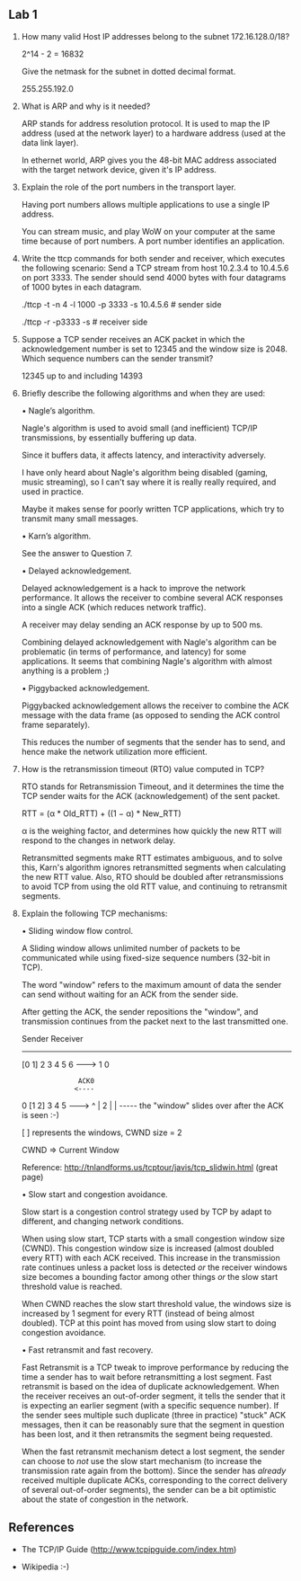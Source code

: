 Lab 1
-----

1. How many valid Host IP addresses belong to the subnet 172.16.128.0/18?

   2^14 - 2 = 16832

   Give the netmask for the subnet in dotted decimal format.

   255.255.192.0


2. What is ARP and why is it needed?

   ARP stands for address resolution protocol. It is used to map the IP address
   (used at the network layer) to a hardware address (used at the data link
   layer).

   In ethernet world, ARP gives you the 48-bit MAC address associated with
   the target network device, given it's IP address.


3. Explain the role of the port numbers in the transport layer.

   Having port numbers allows multiple applications to use a single IP address.

   You can stream music, and play WoW on your computer at the same time
   because of port numbers. A port number identifies an application.


4. Write the ttcp commands for both sender and receiver, which executes the
   following scenario: Send a TCP stream from host 10.2.3.4 to 10.4.5.6 on
   port 3333. The sender should send 4000 bytes with four datagrams of 1000
   bytes in each datagram.

   ./ttcp -t -n 4 -l 1000 -p 3333 -s 10.4.5.6 # sender side

   ./ttcp -r -p3333 -s # receiver side


5. Suppose a TCP sender receives an ACK packet in which the acknowledgement
   number is set to 12345 and the window size is 2048. Which sequence numbers
   can the sender transmit?

   12345 up to and including 14393


6. Briefly describe the following algorithms and when they are used:

   • Nagle’s algorithm.

   Nagle's algorithm is used to avoid small (and inefficient) TCP/IP
   transmissions, by essentially buffering up data.

   Since it buffers data, it affects latency, and interactivity adversely.

   I have only heard about Nagle's algorithm being disabled (gaming, music
   streaming), so I can't say where it is really really required, and used in
   practice.

   Maybe it makes sense for poorly written TCP applications, which try to
   transmit many small messages.

   • Karn’s algorithm.

   See the answer to Question 7.

   • Delayed acknowledgement.

   Delayed acknowledgement is a hack to improve the network performance. It
   allows the receiver to combine several ACK responses into a single ACK (which
   reduces network traffic).

   A receiver may delay sending an ACK response by up to 500 ms.

   Combining delayed acknowledgement with Nagle's algorithm can be problematic
   (in terms of performance, and latency) for some applications. It seems that
   combining Nagle's algorithm with almost anything is a problem ;)

   • Piggybacked acknowledgement.

   Piggybacked acknowledgement allows the receiver to combine the ACK message
   with the data frame (as opposed to sending the ACK control frame separately).

   This reduces the number of segments that the sender has to send, and hence
   make the network utilization more efficient.


7. How is the retransmission timeout (RTO) value computed in TCP?

   RTO stands for Retransmission Timeout, and it determines the time the TCP
   sender waits for the ACK (acknowledgement) of the sent packet.

   RTT = (α * Old_RTT) + ((1 − α) * New_RTT)

   α is the weighing factor, and determines how quickly the new RTT will
   respond to the changes in network delay.

   Retransmitted segments make RTT estimates ambiguous, and to solve this,
   Karn's algorithm ignores retransmitted segments when calculating the
   new RTT value. Also, RTO should be doubled after retransmissions to avoid
   TCP from using the old RTT value, and continuing to retransmit segments.


8. Explain the following TCP mechanisms:

   • Sliding window flow control.

   A Sliding window allows unlimited number of packets to be communicated while
   using fixed-size sequence numbers (32-bit in TCP).

   The word "window" refers to the maximum amount of data the sender can send
   without waiting for an ACK from the sender side.

   After getting the ACK, the sender repositions the "window", and transmission
   continues from the packet next to the last transmitted one.


   Sender                 Receiver
   ------                 --------


   [0 1] 2 3 4 5 6  --->
                           1 0

                     ACK0
                    <----


   0 [1 2] 3 4 5    --->
     ^
     |                     2
     |
     |
     ----- the "window" slides over after the ACK is seen :-)


   [ ] represents the windows, CWND size = 2

   CWND => Current Window

   Reference: http://tnlandforms.us/tcptour/javis/tcp_slidwin.html (great page)


   • Slow start and congestion avoidance.

   Slow start is a congestion control strategy used by TCP by adapt to
   different, and changing network conditions.

   When using slow start, TCP starts with a small congestion window size
   (CWND).  This congestion window size is increased (almost doubled every RTT)
   with each ACK received. This increase in the transmission rate continues
   unless a packet loss is detected *or* the receiver windows size becomes a
   bounding factor among other things *or* the slow start threshold value is
   reached.

   When CWND reaches the slow start threshold value, the windows size is
   increased by 1 segment for every RTT (instead of being almost doubled).  TCP
   at this point has moved from using slow start to doing congestion avoidance.


   • Fast retransmit and fast recovery.

   Fast Retransmit is a TCP tweak to improve performance by reducing the time a
   sender has to wait before retransmitting a lost segment. Fast retransmit is
   based on the idea of duplicate acknowledgement. When the receiver receives
   an out-of-order segment, it tells the sender that it is expecting an earlier
   segment (with a specific sequence number). If the sender sees multiple such
   duplicate (three in practice) "stuck" ACK messages, then it can be
   reasonably sure that the segment in question has been lost, and it then
   retransmits the segment being requested.

   When the fast retransmit mechanism detect a lost segment, the sender can
   choose to *not* use the slow start mechanism (to increase the transmission
   rate again from the bottom). Since the sender has *already* received
   multiple duplicate ACKs, corresponding to the correct delivery of several
   out-of-order segments), the sender can be a bit optimistic about the state
   of congestion in the network.


References
----------


* The TCP/IP Guide (http://www.tcpipguide.com/index.htm)

* Wikipedia :-)
